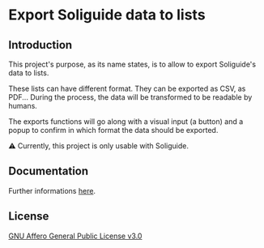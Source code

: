 # Export Soliguide data to lists

## Introduction
This project's purpose, as its name states, is to allow to export Soliguide's data to lists.

These lists can have different format. They can be exported as CSV, as PDF... During the process, the data will be transformed to be readable by humans.

The exports functions will go along with a visual input (a button) and a popup to confirm in which format the data should be exported.

⚠️ Currently, this project is only usable with Soliguide.

## Documentation

Further informations [here](https://solinumasso.github.io/soliguide-exports/).

## License
[GNU Affero General Public License v3.0](https://www.gnu.org/licenses/#AGPL)

